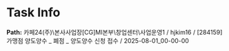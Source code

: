 # Task Info

**Path:** 카페24(주)\본사사업장\[CG]MI본부\창업센터\사업운영1 / hjkim16 / [284159] 가맹점 양도양수 _ 폐점 _ 양도양수 신청 접수 / 2025-08-01_00-00-00

